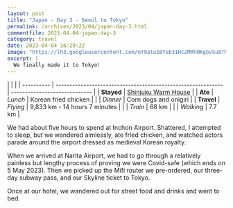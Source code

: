 ```yaml
---
layout: post
title: "Japan - Day 3 - Seoul to Tokyo"
permalink: /archives/2023/04/japan-day-3.html
commentfile: 2023-04-04-japan-day-3
category: travel
date: 2023-04-04 16:29:22
image: "https://lh3.googleusercontent.com/nY9atu1BYeb31Hc2MRhHKgGvSu0TMB4PDIqeLRHWFBwu_WLLn_qcM4s93Rs_r10M9Pq2vE9wJCJXmCfH0BBpL2JY8k_qqHa78VWPSuBrkSJh3NYL9kg32378fK9zLDezJ3U3BaRm7Uk=w1920-h1080"
excerpt: |
  We finally made it to Tokyo!
---
```


|            |                                                              |
| ---------- | ------------------------------------------------------------ | ----------------------------- |
| **Stayed** | [Shinjuku Warm House](https://goo.gl/maps/x7HtrFioxFaYJSAt6) |
| **Ate**    | _Lunch_                                                      | Korean fried chicken          |
|            | _Dinner_                                                     | Corn dogs and onigiri         |
| **Travel** | _Flying_                                                     | 9,833 km - 14 hours 7 minutes |
|            | _Train_                                                      | 68 km                         |
|            | _Walking_                                                    | 7.7 km                        |

We had about five hours to spend at Inchon Airport. Shattered, I attempted to sleep, but we wandered aimlessly, ate fried chicken, and watched actors parade around the airport dressed as medieval Korean royalty.

When we arrived at Narita Airport, we had to go through a relatively painless but lengthy process of proving we were Covid-safe (which ends on 5 May 2023). Then we picked up the Mifi router we pre-ordered, our three-day subway pass, and our Skyline ticket to Tokyo.

Once at our hotel, we wandered out for street food and drinks and went to bed.
